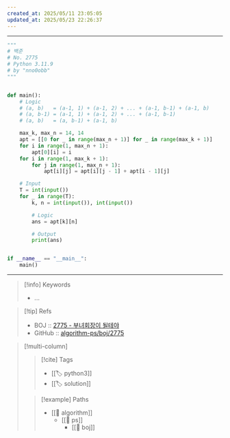 ```yaml
---
created_at: 2025/05/11 23:05:05
updated_at: 2025/05/23 22:26:37
---
```

---

```python
"""
# 백준
# No. 2775
# Python 3.11.9
# by "nno0obb"
"""


def main():
    # Logic
    # (a, b)   = (a-1, 1) + (a-1, 2) + ... + (a-1, b-1) + (a-1, b)
    # (a, b-1) = (a-1, 1) + (a-1, 2) + ... + (a-1, b-1)
    # (a, b)   = (a, b-1) + (a-1, b)

    max_k, max_n = 14, 14
    apt = [[0 for _ in range(max_n + 1)] for _ in range(max_k + 1)]
    for i in range(1, max_n + 1):
        apt[0][i] = i
    for i in range(1, max_k + 1):
        for j in range(1, max_n + 1):
            apt[i][j] = apt[i][j - 1] + apt[i - 1][j]

    # Input
    T = int(input())
    for _ in range(T):
        k, n = int(input()), int(input())

        # Logic
        ans = apt[k][n]

        # Output
        print(ans)


if __name__ == "__main__":
    main()

```

---

> [!info] Keywords
> - ...

> [!tip] Refs
> - BOJ :: [2775 - 부녀회장이 될테야](https://www.acmicpc.net/problem/2775)
> - GitHub :: [algorithm-ps/boj/2775](https://github.com/nno0obb/algorithm-ps/tree/main/boj/2775)

> [!multi-column]
>
>> [!cite] Tags
>> - [[🏷️ python3]]
>> - [[🏷️ solution]]
>
>> [!example] Paths
>> - [[🔖 algorithm]]
>>   - [[🔖 ps]]
>>     - [[🔖 boj]]
